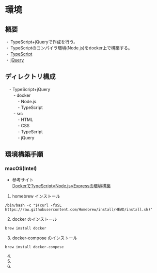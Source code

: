 # 環境
## 概要
・ TypeScript+jQueryで作成を行う。  
・ TypeScriptのコンパイラ環境(Node.js)をdocker上で構築する。  
・ [TypeScript](https://www.typescriptlang.org)  
・ [jQuery](https://jquery.com)  

## ディレクトリ構成
　- TypeScript+jQuery  
　　- docker  
　　　- Node.js  
　　　- TypeScript  
　　- src  
　　　- HTML  
　　　- CSS  
　　　- TypeScript  
　　　- jQuery  

## 環境構築手順
### **macOS(Intel)**
- 参考サイト  
[DockerでTypeScript×Node.js×Expressの環境構築](https://qiita.com/tanakaPH/items/84aedaad8c0f5958a5f0)　  

1.  homebrew インストール
```shell
/bin/bash -c "$(curl -fsSL https://raw.githubusercontent.com/Homebrew/install/HEAD/install.sh)"
```
2.  docker のインストール
```shell
brew install docker
```
3.  docker-compose のインストール
```shell
brew install docker-compose
```
4. 
5. 
6. 